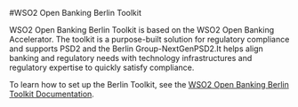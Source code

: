 #WSO2 Open Banking Berlin Toolkit

WSO2 Open Banking Berlin Toolkit is based on the WSO2 Open Banking Accelerator. The toolkit is a purpose-built solution 
for regulatory compliance and supports PSD2 and the Berlin Group-NextGenPSD2.It helps align banking
and regulatory needs with technology infrastructures and regulatory expertise to quickly satisfy compliance.

To learn how to set up the Berlin Toolkit, see the
[WSO2 Open Banking Berlin Toolkit Documentation](https://berlin.ob.docs.wso2.com).